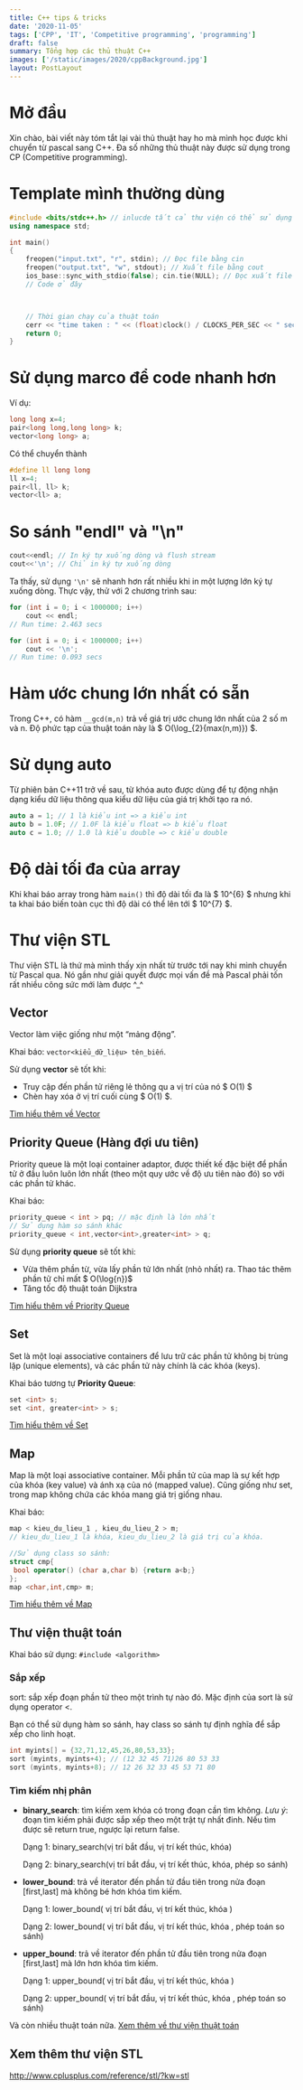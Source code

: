 ```yaml
---
title: C++ tips & tricks
date: '2020-11-05'
tags: ['CPP', 'IT', 'Competitive programming', 'programming']
draft: false
summary: Tổng hợp các thủ thuật C++
images: ['/static/images/2020/cppBackground.jpg']
layout: PostLayout
---
```


# Mở đầu

Xin chào, bài viết này tóm tắt lại vài thủ thuật hay ho mà mình học được khi chuyển từ pascal sang C++. Đa số những thủ thuật này được sử dụng trong CP (Competitive programming).

# Template mình thường dùng

```cpp
#include <bits/stdc++.h> // inlucde tất cả thư viện có thể sử dụng khi đi CP
using namespace std;

int main()
{
    freopen("input.txt", "r", stdin); // Đọc file bằng cin
    freopen("output.txt", "w", stdout); // Xuất file bằng cout
    ios_base::sync_with_stdio(false); cin.tie(NULL); // Đọc xuất file nhanh
    // Code ở đây



    // Thời gian chạy của thuật toán
    cerr << "time taken : " << (float)clock() / CLOCKS_PER_SEC << " secs \n";
    return 0;
}
```

# Sử dụng marco để code nhanh hơn

Ví dụ:

```cpp
long long x=4;
pair<long long,long long> k;
vector<long long> a;
```

Có thể chuyển thành

```cpp
#define ll long long
ll x=4;
pair<ll, ll> k;
vector<ll> a;
```

# So sánh "endl" và "\n"

```cpp
cout<<endl; // In ký tự xuống dòng và flush stream
cout<<'\n'; // Chỉ in ký tự xuống dòng
```

Ta thấy, sử dụng `'\n'` sẽ nhanh hơn rất nhiều khi in một lượng lớn ký tự xuống dòng.
Thực vậy, thử với 2 chương trình sau:

```cpp
for (int i = 0; i < 1000000; i++)
    cout << endl;
// Run time: 2.463 secs
```

```cpp
for (int i = 0; i < 1000000; i++)
    cout << '\n';
// Run time: 0.093 secs
```

# Hàm ước chung lớn nhất có sẵn

Trong C++, có hàm `__gcd(m,n)` trả về giá trị ước chung lớn nhất của 2 số m và n. Độ phức tạp của thuật toán này là $ O(\log\_{2}{max(n,m)}) $.

# Sử dụng auto

Từ phiên bản C++11 trở về sau, từ khóa auto được dùng để tự động nhận dạng kiểu dữ liệu thông qua kiểu dữ liệu của giá trị khởi tạo ra nó.

```cpp
auto a = 1; // 1 là kiểu int => a kiểu int
auto b = 1.0F; // 1.0F là kiểu float => b kiểu float
auto c = 1.0; // 1.0 là kiểu double => c kiểu double
```

# Độ dài tối đa của array

Khi khai báo array trong hàm `main()` thì độ dài tối đa là $ 10^{6} $ nhưng khi ta khai báo biến toàn cục thì độ dài có thể lên tới $ 10^{7} $.

# Thư viện STL

Thư viện STL là thứ mà mình thấy xịn nhất từ trước tới nay khi mình chuyển từ Pascal qua. Nó gần như giải quyết được mọi vấn đề mà Pascal phải tốn rất nhiều công sức mới làm được ^\_^

## Vector

Vector làm việc giống như một “mảng động”.

Khai báo: `vector<kiểu_dữ_liệu> tên_biến`.

Sử dụng **vector** sẽ tốt khi:

- Truy cập đến phần tử riêng lẻ thông qu a vị trí của nó $ O(1) $
- Chèn hay xóa ở vị trí cuối cùng $ O(1) $.

[Tìm hiểu thêm về Vector](http://www.cplusplus.com/reference/vector/vector/)

## Priority Queue (Hàng đợi ưu tiên)

Priority queue là một loại container adaptor, được thiết kế đặc biệt để phần tử ở đầu luôn luôn lớn nhất (theo một quy ước về độ ưu tiên nào đó) so với các phần tử khác.

Khai báo:

```cpp
priority_queue < int > pq; // mặc định là lớn nhất
// Sử dụng hàm so sánh khác
priority_queue < int,vector<int>,greater<int> > q;
```

Sử dụng **priority queue** sẽ tốt khi:

- Vừa thêm phần từ, vừa lấy phần tử lớn nhất (nhỏ nhất) ra. Thao tác thêm phần tử chỉ mất $ O(\log{n})$
- Tăng tốc độ thuật toán Dijkstra

[Tìm hiểu thêm về Priority Queue](http://www.cplusplus.com/reference/queue/priority_queue/)

## Set

Set là một loại associative containers để lưu trữ các phần tử không bị trùng lặp (unique elements), và các phần tử này chính là các khóa (keys).

Khai báo tương tự **Priority Queue**:

```cpp
set <int> s;
set <int, greater<int> > s;
```

[Tìm hiểu thêm về Set](http://www.cplusplus.com/reference/set/set/?kw=set)

## Map

Map là một loại associative container. Mỗi phần tử của map là sự kết hợp của khóa (key value) và ánh xạ của nó (mapped value). Cũng giống như set, trong map không chứa các khóa mang giá trị giống nhau.

Khai báo:

```cpp
map < kieu_du_lieu_1 , kieu_du_lieu_2 > m;
// kieu_du_lieu_1 là khóa, kieu_du_lieu_2 là giá trị của khóa.

//Sử dụng class so sánh:
struct cmp{
 bool operator() (char a,char b) {return a<b;}
};
map <char,int,cmp> m;
```

[Tìm hiểu thêm về Map](http://www.cplusplus.com/reference/map/map/?kw=map)

## Thư viện thuật toán

Khai báo sử dụng: `#include <algorithm>`

### Sắp xếp

sort: sắp xếp đoạn phần tử theo một trình tự nào đó. Mặc định của sort là sử dụng operator \<.

Bạn có thể sử dụng hàm so sánh, hay class so sánh tự định nghĩa để sắp xếp cho linh hoạt.

```cpp
int myints[] = {32,71,12,45,26,80,53,33};
sort (myints, myints+4); // (12 32 45 71)26 80 53 33
sort (myints, myints+8); // 12 26 32 33 45 53 71 80
```

### Tìm kiếm nhị phân

- **binary_search**: tìm kiếm xem khóa có trong đoạn cần tìm không. _Lưu ý_: đoạn tìm kiếm phải được sắp xếp theo một trật tự nhất đinh. Nếu tìm được sẽ return true, ngược lại return false.

  Dạng 1: binary_search(vị trí bắt đầu, vị trí kết thúc, khóa)

  Dạng 2: binary_search(vị trí bắt đầu, vị trí kết thúc, khóa, phép so sánh)

- **lower_bound**: trả về iterator đến phần tử đầu tiên trong nửa đoạn [first,last] mà không bé hơn khóa tìm kiếm.

  Dạng 1: lower_bound( vị trí bắt đầu, vị trí kết thúc, khóa )

  Dạng 2: lower_bound( vị trí bắt đầu, vị trí kết thúc, khóa , phép toán so sánh)

- **upper_bound**: trả về iterator đến phần tử đầu tiên trong nửa đoạn [first,last] mà lớn hơn khóa tìm kiếm.

  Dạng 1: upper_bound( vị trí bắt đầu, vị trí kết thúc, khóa )

  Dạng 2: upper_bound( vị trí bắt đầu, vị trí kết thúc, khóa , phép toán so sánh)

Và còn nhiều thuật toán nữa.
[Xem thêm về thư viện thuật toán](http://www.cplusplus.com/reference/algorithm/)

## Xem thêm thư viện STL

http://www.cplusplus.com/reference/stl/?kw=stl
